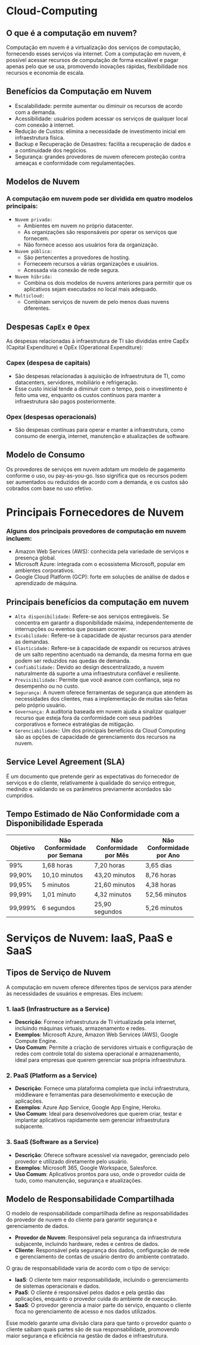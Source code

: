 # Cloud-Computing

## O que é a computação em nuvem?

Computação em nuvem é a virtualização dos serviços de computação, fornecendo esses serviços via internet. Com a computação em nuvem, é possível acessar recursos de computação de forma escalável e pagar apenas pelo que se usa, promovendo inovações rápidas, flexibilidade nos recursos e economia de escala.

## Benefícios da Computação em Nuvem
- Escalabilidade: permite aumentar ou diminuir os recursos de acordo com a demanda.
- Acessibilidade: usuários podem acessar os serviços de qualquer local com conexão à internet.
- Redução de Custos: elimina a necessidade de investimento inicial em infraestrutura física.
- Backup e Recuperação de Desastres: facilita a recuperação de dados e a continuidade dos negócios.
- Segurança: grandes provedores de nuvem oferecem proteção contra ameaças e conformidade com regulamentações.

## Modelos de Nuvem

### A computação em nuvem pode ser dividida em quatro modelos principais:
- `Nuvem privada:`
  - Ambientes em nuvem no próprio datacenter.
  - As organizações são responsáveis por operar os serviços que fornecem.
  - Não fornece acesso aos usuários fora da organização.
- `Nuvem pública:`
  -  São pertencentes a provedores de hosting.
  -  Forneceem recursos a várias organizações e usuários.
  -  Acessada via conexão de rede segura.
- `Nuvem híbrida:`
  - Combina os dois modelos de nuvens anteriores para permitir que os aplicativos sejam executados no local mais adequado.
- `Multicloud:`
  - Combinam serviços de nuvem de pelo menos duas nuvens diferentes.

## Despesas `CapEx` e `Opex`
As despesas relacionadas à infraestrutura de TI são divididas entre CapEx (Capital Expenditure) e OpEx (Operational Expenditure):

### Capex (despesa de capitais)
- São despesas relacionadas à aquisição de infraestrutura de TI, como datacenters, servidores, mobiliário e refrigeração.
- Esse custo inicial tende a diminuir com o tempo, pois o investimento é feito uma vez, enquanto os custos contínuos para manter a infraestrutura são pagos posteriormente.
  
### Opex (despesas operacionais)
- São despesas contínuas para operar e manter a infraestrutura, como consumo de energia, internet, manutenção e atualizações de software.

## Modelo de Consumo
Os provedores de serviços em nuvem adotam um modelo de pagamento conforme o uso, ou pay-as-you-go. Isso significa que os recursos podem ser aumentados ou reduzidos de acordo com a demanda, e os custos são cobrados com base no uso efetivo.

# Principais Fornecedores de Nuvem

### Alguns dos principais provedores de computação em nuvem incluem:
- Amazon Web Services (AWS): conhecida pela variedade de serviços e presença global.
- Microsoft Azure: integrada com o ecossistema Microsoft, popular em ambientes corporativos.
- Google Cloud Platform (GCP): forte em soluções de análise de dados e aprendizado de máquina.

## Principais benefícios da computação em nuvem

- `Alta disponibilidade:` Refere-se aos serviços entregáveis. Se concentra em garantir a disponibilidade máxima, independentemente de interrupções ou eventos que possam ocorrer.
- `Escabilidade:` Refere-se à capacidade de ajustar recursos para atender as demandas.
- `Elasticidade:` Refere-se à capacidade de expandir os recursos atráves de um salto repentino acentuado na demanda, da mesma forma em que podem ser reduzidos nas quedas de demanda.
- `Confiabilidade:` Devido ao design descentralizado, a nuvem naturalmente dá suporte a uma infraestrutura confiável e resiliente.
- `Previsibilidade:` Permite que você avance com confiança, seja no desempenho ou no custo.
- `Segurança:` A nuvem oferece ferramentas de segurança que atendem às necessidades dos clientes, mas a implementação de muitas são feitas pelo próprio usuário.
- `Governança:` A auditoria baseada em nuvem ajuda a sinalizar qualquer recurso que esteja fora da conformidade com seus padrões corporativos e fornece estratégias de mitigação.
- `Gerenciabilidade:` Um dos principais benefícios da Cloud Computing são as opções de capacidade de gerenciamento dos recursos na nuvem.

## Service Level Agreement (SLA)
É um documento que pretende gerir as expectativas do fornecedor de serviços e do cliente, relativamente à qualidade do serviço entregue, medindo e validando se os parâmetros previamente acordados são cumpridos.

## Tempo Estimado de Não Conformidade com a Disponibilidade Esperada

| Objetivo | Não Conformidade por Semana | Não Conformidade por Mês | Não Conformidade por Ano |
|----------|-----------------------------|---------------------------|---------------------------|
| 99%      | 1,68 horas                  | 7,20 horas               | 3,65 dias                 |
| 99,90%   | 10,10 minutos               | 43,20 minutos            | 8,76 horas                |
| 99,95%   | 5 minutos                   | 21,60 minutos            | 4,38 horas                |
| 99,99%   | 1,01 minuto                 | 4,32 minutos             | 52,56 minutos             |
| 99,999%  | 6 segundos                  | 25,90 segundos           | 5,26 minutos              |

# Serviços de Nuvem: IaaS, PaaS e SaaS

## Tipos de Serviço de Nuvem

A computação em nuvem oferece diferentes tipos de serviços para atender às necessidades de usuários e empresas. Eles incluem:

### 1. IaaS (Infrastructure as a Service)
   - **Descrição**: Fornece infraestrutura de TI virtualizada pela internet, incluindo máquinas virtuais, armazenamento e redes.
   - **Exemplos**: Microsoft Azure, Amazon Web Services (AWS), Google Compute Engine.
   - **Uso Comum**: Permite a criação de servidores virtuais e configuração de redes com controle total do sistema operacional e armazenamento, ideal para empresas que querem gerenciar sua própria infraestrutura.

### 2. PaaS (Platform as a Service)
   - **Descrição**: Fornece uma plataforma completa que inclui infraestrutura, middleware e ferramentas para desenvolvimento e execução de aplicações.
   - **Exemplos**: Azure App Service, Google App Engine, Heroku.
   - **Uso Comum**: Ideal para desenvolvedores que querem criar, testar e implantar aplicativos rapidamente sem gerenciar infraestrutura subjacente.

### 3. SaaS (Software as a Service)
   - **Descrição**: Oferece software acessível via navegador, gerenciado pelo provedor e utilizado diretamente pelo usuário.
   - **Exemplos**: Microsoft 365, Google Workspace, Salesforce.
   - **Uso Comum**: Aplicativos prontos para uso, onde o provedor cuida de tudo, como manutenção, segurança e atualizações.

## Modelo de Responsabilidade Compartilhada

O modelo de responsabilidade compartilhada define as responsabilidades do provedor de nuvem e do cliente para garantir segurança e gerenciamento de dados. 

- **Provedor de Nuvem**: Responsável pela segurança da infraestrutura subjacente, incluindo hardware, redes e centros de dados.
- **Cliente**: Responsável pela segurança dos dados, configuração de rede e gerenciamento de contas de usuário dentro do ambiente contratado.

O grau de responsabilidade varia de acordo com o tipo de serviço:
- **IaaS**: O cliente tem maior responsabilidade, incluindo o gerenciamento de sistemas operacionais e dados.
- **PaaS**: O cliente é responsável pelos dados e pela gestão das aplicações, enquanto o provedor cuida do ambiente de execução.
- **SaaS**: O provedor gerencia a maior parte do serviço, enquanto o cliente foca no gerenciamento de acesso e nos dados utilizados.

Esse modelo garante uma divisão clara para que tanto o provedor quanto o cliente saibam quais partes são de sua responsabilidade, promovendo maior segurança e eficiência na gestão de dados e infraestrutura.


